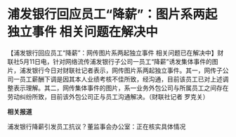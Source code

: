 # 浦发银行回应员工“降薪”：图片系两起独立事件 相关问题在解决中

【浦发银行回应员工“降薪”：网传图片系两起独立事件
相关问题已在解决中】财联社5月11日电，针对网络流传浦发银行子公司一员工“降薪”诱发集体事件的图片，浦发银行今日对财联社记者表示，网传图片系两起独立事件。其一，网传子公司一员工薪酬下调是因其本人业绩考核不佳所致，经沟通，目前该员工已对上述调整表示理解。其二，网传集体事件的图片，系一业务外包公司与所属员工之间存在劳动纠纷所致，目前该外包公司正与员工沟通解决。（财联社记者
罗克关）

**相关报道**

浦发银行降薪引发员工抗议？董监事会办公室：正在核实具体情况

